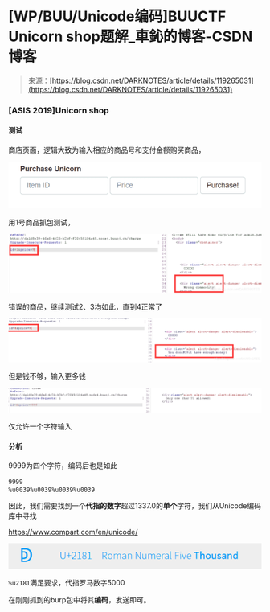 <!--yml
category: 未分类
date: 2022-04-26 14:46:31
-->

# [WP/BUU/Unicode编码]BUUCTF Unicorn shop题解_車鈊的博客-CSDN博客

> 来源：[https://blog.csdn.net/DARKNOTES/article/details/119265031](https://blog.csdn.net/DARKNOTES/article/details/119265031)

### [ASIS 2019]Unicorn shop

#### 测试

商店页面，逻辑大致为输入相应的商品号和支付金额购买商品，

![请添加图片描述](img/f177e98d0b2a4fccdea326ceb860e133.png)

用1号商品抓包测试，

![请添加图片描述](img/65b8e7b16825dc5c6d25c1599330c788.png)

错误的商品，继续测试2、3均如此，直到4正常了

![请添加图片描述](img/9705b6c3e8a05aa0530d45065e863b71.png)

但是钱不够，输入更多钱

![请添加图片描述](img/88847bb1ca46625a11425e205e0fda94.png)

仅允许一个字符输入

#### 分析

9999为四个字符，编码后也是如此

```
9999
%u0039%u0039%u0039%u0039 
```

因此，我们需要找到一个**代指的数字**超过1337.0的**单个**字符，我们从Unicode编码库中寻找

https://www.compart.com/en/unicode/

![请添加图片描述](img/66e61a623c6108a5d81dad33c715a41a.png)

`%u2181`满足要求，代指罗马数字5000

在刚刚抓到的burp包中将其**编码**，发送即可。